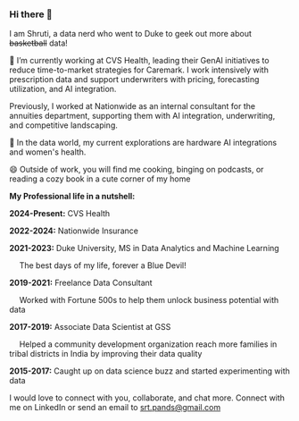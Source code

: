 ### Hi there 👋

I am Shruti, a data nerd who went to Duke to geek out more about ~~basketball~~ data! 

🔭 I’m currently working at CVS Health, leading their GenAI initiatives to reduce time-to-market strategies for Caremark. I work intensively with prescription data and support underwriters with pricing, forecasting utilization, and AI integration. 

Previously, I worked at Nationwide as an internal consultant for the annuities department, supporting them with AI integration, underwriting, and competitive landscaping. 


🌱 In the data world, my current explorations are hardware AI integrations and women's health. 


😄 Outside of work, you will find me cooking, binging on podcasts, or reading a cozy book in a cute corner of my home


**My Professional life in a nutshell:**

**2024-Present:** CVS Health

**2022-2024:** Nationwide Insurance 


**2021-2023:** Duke University, MS in Data Analytics and Machine Learning

&emsp; The best days of my life, forever a Blue Devil!


**2019-2021:** Freelance Data Consultant

&emsp; Worked with Fortune 500s to help them unlock business potential with data


**2017-2019:** Associate Data Scientist at GSS

&emsp; Helped a community development organization reach more families in tribal districts in India by improving their data quality


**2015-2017:** Caught up on data science buzz and started experimenting with data


I would love to connect with you, collaborate, and chat more. Connect with me on LinkedIn or send an email to srt.pands@gmail.com
